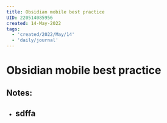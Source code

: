 ```yaml
---
title: Obsidian mobile best practice
UID: 220514085956
created: 14-May-2022
tags:
  - 'created/2022/May/14'
  - 'daily/journal'
---
```

# Obsidian mobile best practice

## Notes:
- sdffa
	- 

